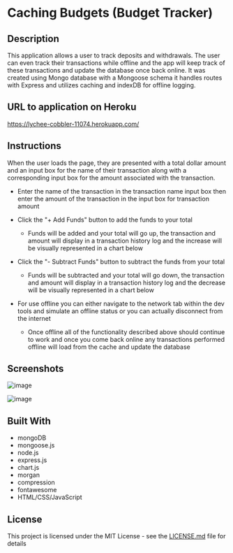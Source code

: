 # Caching Budgets (Budget Tracker)

## Description

This application allows a user to track deposits and withdrawals. The user can even track their transactions while offline and the app will keep track of these transactions and update the database once back online. It was created using Mongo database with a Mongoose schema it handles routes with Express and utilizes caching and indexDB for offline logging.

## URL to application on Heroku

https://lychee-cobbler-11074.herokuapp.com/


## Instructions

When the user loads the page, they are presented with a total dollar amount and an input box for the name of their transaction along with a corresponding input box for the amount associated with the transaction.

* Enter the name of the transaction in the transaction name input box then enter the amount of the transaction in the input box for transaction amount
* Click the "+ Add Funds" button to add the funds to your total
  * Funds will be added and your total will go up, the transaction and amount will display in a transaction history log and the increase will be visually represented in a chart below
* Click the "- Subtract Funds" button to subtract the funds from your total
  * Funds will be subtracted and your total will go down, the transaction and amount will display in a transaction history log and the decrease will be visually represented in a chart below

* For use offline you can either navigate to the network tab within the dev tools and simulate an offline status or you can actually disconnect from the internet
  * Once offline all of the functionality described above should continue to work and once you come back online any transactions performed offline will load from the cache and update the database

## Screenshots
![image](https://user-images.githubusercontent.com/54122844/78192705-e5759b00-7435-11ea-8504-f0212290e0ed.png)

![image](https://user-images.githubusercontent.com/54122844/78192762-0c33d180-7436-11ea-89f6-b25425332a1a.png)


## Built With

* mongoDB
* mongoose.js
* node.js
* express.js
* chart.js
* morgan
* compression
* fontawesome
* HTML/CSS/JavaScript

## License
This project is licensed under the MIT License - see the [LICENSE.md](LICENSE.md) file for details
